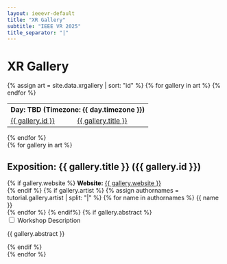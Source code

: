 ```yaml
---
layout: ieeevr-default
title: "XR Gallery"
subtitle: "IEEE VR 2025"
title_separator: "|"
---
```


<script type="text/javascript">
    $(document).ready(function(){
		var email = ""; 
		var domain = "ieeevr.org"; 

	    email = "art2025"; 		
		$(".art").html("<span class='text-nowrap'><a href=javascript:location='" + "mail" + "to:" + email + "@" + domain + "'><i class='fas fa-fw fa-envelope-square emailIconSm' style=''></i><i class='emailTextSm'>" + email + "@" + domain + "</a></i></span>");            
	});
</script>

<div>
    <h1 id="call-for-art"> XR Gallery </h1>
      <table class="styled-table">
        <tr>
            <th colspan="4">Day: TBD (Timezone: {{ day.timezone }})</th>
        </tr>                   
        {% assign art = site.data.xrgallery | sort: "id" %}
        {% for gallery in art %}
                <tr>
                    <td class="medLarge"><a href="#{{ gallery.id }}">{{ gallery.id }}</a></td>
                    <td class="medLarge"><a href="#{{ gallery.id }}">{{ gallery.title }}</a></td>
                </tr>
        {% endfor %}
    </table>
    {% endfor %}       
    <div>
        {% for gallery in art %}
            <!-- Workshop title matter -->
            <h2 class="padding_top_xsmall" id="{{ workshop.id }}">Exposition: {{ gallery.title }} ({{ gallery.id }})</h2> 
            <!-- <p class="small">{{ workshop.day }}, {{ workshop.starttime }}-{{ workshop.endtime }} ({{ workshop.timezone }}), Room: {{ workshop.room }}</p>                -->
            <div class="padding_left_medium">
                {% if gallery.website %}
                    <med><b style="color: black;">Website:</b> <a href="{{ gallery.website }}" target="_blank">{{ gallery.website }}</a></med><br />
                {% endif %}
                {% if gallery.artist %}
                    {% assign authornames = tutorial.gallery.artist | split: "|" %}
                    {% for name in authornames %}
                        <span class='bold'>{{ name }} </span><br />
                    {% endfor %}
                {% endif%}
                <!--{% if gallery.promotional_image %}
		            <img src={{ "/assets/images/xrgallery/"+"{{ gallery.promotional_image }}" | relative_url }} alt="Slide Template 1">
                {% endif %}-->
                <!--{% if gallery.video %}
                    <div class="video-container">
                        <iframe src="{{gallery.video}}" title="YouTube video player" frameborder="0" 
                        allow="accelerometer; autoplay; clipboard-write; encrypted-media; gyroscope; picture-in-picture" allowfullscreen></iframe>
                    </div>
                {% endif %}                -->
                {% if gallery.abstract %}
                    <div id="{{ gallery.id }}" class="wrap-collabsible"> <input id="collapsible{{ gallery.id }}" class="toggle" type="checkbox"> <label for="collapsible{{ gallery.id }}" class="lbl-toggle">Workshop Description</label>
                        <div class="collapsible-content">
                            <div class="content-inner">
                                <p>{{ gallery.abstract }}</p>
                            </div>
                        </div>
                    </div>
                {% endif %}             
                <!--{% if workshop.agenda %}
                    <div class="content-inner">
                        <p><a href="https://ieeevr.org/2025/assets/{{ workshop.agenda }}" target="_blank">Agenda</a></p>
                    </div>
                {% endif %}                            
                 Only show the 'workshop papers' toggle if there's actually something to show 
                {% assign papers_in_session = false %}
                {% for paper in site.data.workshoppapers %}
                    {% if workshop.id == paper.workshop %}
                        {% assign papers_in_session = true %}
                    {% endif %}
                {% endfor %}
                Show a hideable list of all papers in this workshop
                {% if papers_in_session == true %}
                    <div id="{{ workshop.id }}2" class="wrap-collabsible"> 
                        <input id="collapsible{{ workshop.id }}2" class="toggle" type="checkbox"> 
                        <label for="collapsible{{ workshop.id }}2" class="lbl-toggle">Workshop Papers</label>
                        <div class="collapsible-content">
                            <div class="content-inner">
                                {% for paper in site.data.workshoppapers %}
                                    {% if workshop.id == paper.workshop %}
                                        <h4 id="{{ paper.id }}">{{ paper.title }}</h4>
                                        {% if paper.authors %}
                                            <p><i>{{ paper.authors }}</i></p>
                                        {% else %}
                                            <p><i>Author information coming soon</i></p>
                                        {% endif %}
                                        {% if paper.url %}
                                            <p><med>URL: <a href="{{ paper.url }}" target="_blank">{{ paper.url }}</a></med></p>
                                        {% endif %}
                                        {% if paper.abstract %}
                                            <div id="{{ paper.id }}" class="wrap-collabsible"> <input id="collapsible{{ paper.id }}" class="toggle" type="checkbox"> <label for="collapsible{{ paper.id }}" class="lbl-toggle">Abstract</label>
                                                <div class="collapsible-content">
                                                    <div class="content-inner">
                                                        <p>{{ paper.abstract }}</p>
                                                    </div>
                                                </div>
                                            </div>
                                        {% endif %}
                                    {% endif %}
                                {% endfor %}
                            </div>
                        </div>
                    </div>
                {% endif %}  -->
                </div>         
        {% endfor %}
